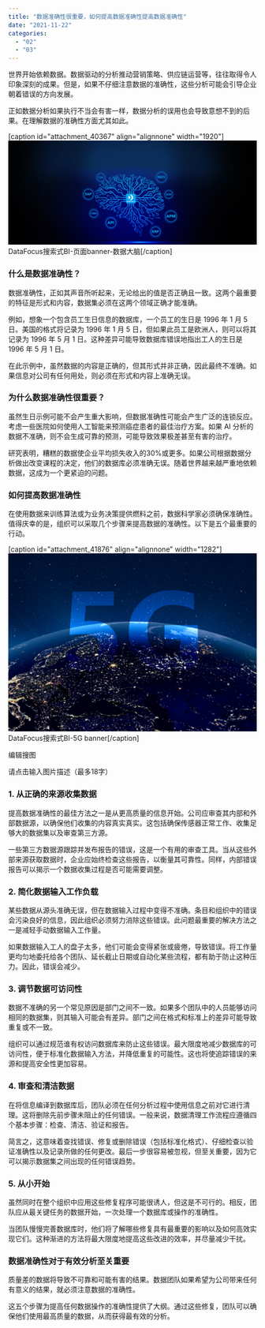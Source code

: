 ```yaml
---
title: "数据准确性很重要，如何提高数据准确性提高数据准确性"
date: "2021-11-22"
categories: 
  - "02"
  - "03"
---
```


世界开始依赖数据。数据驱动的分析推动营销策略、供应链运营等，往往取得令人印象深刻的成果。但是，如果不仔细注意数据的准确性，这些分析可能会引导企业朝着错误的方向发展。

正如数据分析如果执行不当会有害一样，数据分析的误用也会导致意想不到的后果。在理解数据的准确性方面尤其如此。

\[caption id="attachment\_40367" align="alignnone" width="1920"\]![DataFocus搜索式BI-页面banner-数据大脑](images/解决方案页面2_02-1副本.jpg) DataFocus搜索式BI-页面banner-数据大脑\[/caption\]

### 什么是数据准确性？

数据准确性，正如其声音所听起来，无论给出的值是否正确且一致。这两个最重要的特征是形式和内容，数据集必须在这两个领域正确才能准确。

例如，想象一个包含员工生日信息的数据库，一个员工的生日是 1996 年 1 月 5 日。美国的格式将记录为 1996 年 1 月 5 日，但如果此员工是欧洲人，则可以将其记录为 1996 年 5 月 1 日。这种差异可能导致数据库错误地指出工人的生日是 1996 年 5 月 1 日。

在此示例中，虽然数据的内容是正确的，但其形式并非正确，因此最终不准确。如果信息对公司有任何用处，则必须在形式和内容上准确无误。

### 为什么数据准确性很重要？

虽然生日示例可能不会产生重大影响，但数据准确性可能会产生广泛的连锁反应。考虑一些医院如何使用人工智能来预测癌症患者的最佳治疗方案。如果 AI 分析的数据不准确，则不会生成可靠的预测，可能导致效果极差甚至有害的治疗。

研究表明，糟糕的数据使企业平均损失收入的30%或更多。如果公司根据数据分析做出改变课程的决定，他们的数据库必须准确无误。随着世界越来越严重地依赖数据，这成为一个更紧迫的问题。

### 如何提高数据准确性

在使用数据来训练算法或为业务决策提供燃料之前，数据科学家必须确保准确性。值得庆幸的是，组织可以采取几个步骤来提高数据的准确性。以下是五个最重要的行动。

\[caption id="attachment\_41876" align="alignnone" width="1282"\]![DataFocus搜索式BI-5G banner](images/5g@2x.png) DataFocus搜索式BI-5G banner\[/caption\]

编辑搜图

请点击输入图片描述（最多18字）

### 1\. 从正确的来源收集数据

提高数据准确性的最佳方法之一是从更高质量的信息开始。公司应审查其内部和外部数据源，以确保他们收集的内容真实真实。这包括确保传感器正常工作、收集足够大的数据集以及审查第三方源。

一些第三方数据源跟踪并发布报告的错误，这是一个有用的审查工具。当从这些外部来源获取数据时，企业应始终检查这些报告，以衡量其可靠性。同样，内部错误报告可以揭示一个数据收集过程是否可能需要调整。

### 2\. 简化数据输入工作负载

某些数据从源头准确无误，但在数据输入过程中变得不准确。条目和组织中的错误会污染良好的信息，因此组织必须努力消除这些错误。此问题最重要的解决方法之一是减轻手动数据输入工作量。

如果数据输入工人的盘子太多，他们可能会变得紧张或疲倦，导致错误。将工作量更均匀地委托给各个团队、延长截止日期或自动化某些流程，都有助于防止这种压力。因此，错误会减少。

### 3\. 调节数据可访问性

数据不准确的另一个常见原因是部门之间不一致。如果多个团队中的人员能够访问相同的数据集，则其输入可能会有差异。部门之间在格式和标准上的差异可能导致重复或不一致。

组织可以通过规范谁有权访问数据库来防止这些错误。最大限度地减少数据库的可访问性，便于标准化数据输入方法，并降低重复的可能性。这也将使追踪错误的来源和提高安全性更加容易。

### 4\. 审查和清洁数据

在将信息编译到数据库后，团队必须在任何分析过程中使用信息之前对它进行清理。这将删除先前步骤未阻止的任何错误。一般来说，数据清理工作流程应遵循四个基本步骤：检查、清洁、验证和报告。

简言之，这意味着查找错误、修复或删除错误（包括标准化格式）、仔细检查以验证准确性以及记录所做的任何更改。最后一步很容易被忽视，但至关重要，因为它可以揭示数据集之间出现的任何错误趋势。

### 5\. 从小开始

虽然同时在整个组织中应用这些修复程序可能很诱人，但这是不可行的。相反，团队应从最关键任务的数据开始，一次处理一个数据库或操作的准确性。

当团队慢慢完善数据库时，他们将了解哪些修复具有最重要的影响以及如何高效实现它们。这种渐进的方法将最大限度地提高这些改进的效率，并尽量减少干扰。

### 数据准确性对于有效分析至关重要

质量差的数据将导致不可靠和可能有害的结果。数据团队如果希望为公司带来任何有意义的结果，就必须注意数据的准确性。

这五个步骤为提高任何数据操作的准确性提供了大纲。通过这些修复，团队可以确保他们使用最高质量的数据，从而获得最有效的分析。
